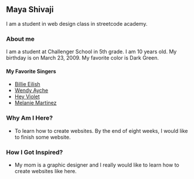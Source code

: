 ## Maya Shivaji

I am a student in web design class in streetcode academy.

### About me
I am a student at Challenger School in 5th grade. I am 10 years old. My birthday is on March 23, 2009.
My favorite color is Dark Green.
#### My Favorite Singers
* [Billie Eilish](https://www.billieeilish.com)                      
* [Wendy Ayche](https://www.youtube.com/channel/UCD9PZYV5heAevh9vrsYmt1g)
* [Hey Violet](https://www.heyviolet.com)
* [Melanie Martinez](https://www.youtube.com/channel/UC2YnEq5Fc5_zEO6bo0oNzCQ)
### Why Am I Here?
* To learn how to create websites. By the end of eight weeks, I would like to finish some website.
### How I Got Inspired?
* My mom is a graphic designer and I really would like to learn how to create websites like here.
